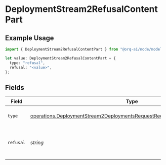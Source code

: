 # DeploymentStream2RefusalContentPart

## Example Usage

```typescript
import { DeploymentStream2RefusalContentPart } from "@orq-ai/node/models/operations";

let value: DeploymentStream2RefusalContentPart = {
  type: "refusal",
  refusal: "<value>",
};
```

## Fields

| Field                                                                                                                                                                      | Type                                                                                                                                                                       | Required                                                                                                                                                                   | Description                                                                                                                                                                |
| -------------------------------------------------------------------------------------------------------------------------------------------------------------------------- | -------------------------------------------------------------------------------------------------------------------------------------------------------------------------- | -------------------------------------------------------------------------------------------------------------------------------------------------------------------------- | -------------------------------------------------------------------------------------------------------------------------------------------------------------------------- |
| `type`                                                                                                                                                                     | [operations.DeploymentStream2DeploymentsRequestRequestBodyPrefixMessagesType](../../models/operations/deploymentstream2deploymentsrequestrequestbodyprefixmessagestype.md) | :heavy_check_mark:                                                                                                                                                         | The type of the content part.                                                                                                                                              |
| `refusal`                                                                                                                                                                  | *string*                                                                                                                                                                   | :heavy_check_mark:                                                                                                                                                         | The refusal message generated by the model.                                                                                                                                |